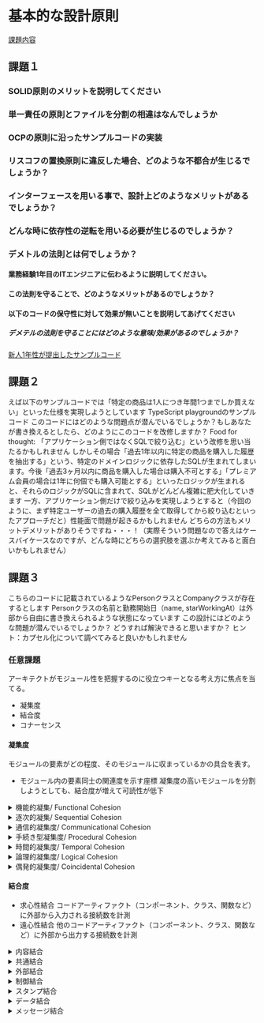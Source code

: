 # 基本的な設計原則 
[課題内容](https://airtable.com/appPxhCPFYGqqN9YU/tblVlFr2q4lIqDKYc/viwX8r6DpCRp80swL/rec4LYaRJr7WFOSrA?blocks=hide)

## 課題１
### SOLID原則のメリットを説明してください

### 単一責任の原則とファイルを分割の相違はなんでしょうか

### OCPの原則に沿ったサンプルコードの実装

### リスコフの置換原則に違反した場合、どのような不都合が生じるでしょうか？

### インターフェースを用いる事で、設計上どのようなメリットがあるでしょうか？

### どんな時に依存性の逆転を用いる必要が生じるのでしょうか？

### デメトルの法則とは何でしょうか？

#### 業務経験1年目のITエンジニアに伝わるように説明してください。

#### この法則を守ることで、どのようなメリットがあるのでしょうか？

#### 以下のコードの保守性に対して効果が無いことを説明してあげてください
##### デメテルの法則を守ることにはどのような意味/効果があるのでしょうか？

[新人1年性が提出したサンプルコード](https://bit.ly/38AXxZN)

## 課題２
えば以下のサンプルコードでは「特定の商品は1人につき年間1つまでしか買えない」といった仕様を実現しようとしています
TypeScript playgroundのサンプルコード
このコードにはどのような問題点が潜んでいるでしょうか？もしあなたが書き換えるとしたら、どのようにこのコードを改修しますか？
Food for thought:
「アプリケーション側ではなくSQLで絞り込む」という改修を思い当たるかもしれません
しかしその場合「過去1年以内に特定の商品を購入した履歴を抽出する」という、特定のドメインロジックに依存したSQLが生まれてしまいます。今後「過去3ヶ月以内に商品を購入した場合は購入不可とする」「プレミアム会員の場合は1年に何個でも購入可能とする」といったロジックが生まれると、それらのロジックがSQLに含まれて、SQLがどんどん複雑に肥大化していきます
一方、アプリケーション側だけで絞り込みを実現しようとすると（今回のように、まず特定ユーザーの過去の購入履歴を全て取得してから絞り込むといったアプローチだと）性能面で問題が起きるかもしれません
どちらの方法もメリットデメリットがありそうですね・・・！（実際そういう問題なので答えはケースバイケースなのですが、どんな時にどちらの選択肢を選ぶか考えてみると面白いかもしれません）
## 課題３
こちらのコードに記載されているようなPersonクラスとCompanyクラスが存在するとします
Personクラスの名前と勤務開始日（name, starWorkingAt）は外部から自由に書き換えられるような状態になっています
この設計にはどのような問題が潜んでいるでしょうか？
どうすれば解決できると思いますか？
ヒント：カプセル化について調べてみると良いかもしれません

### 任意課題
アーキテクトがモジュール性を把握するのに役立つキーとなる考え方に焦点を当てる。

- 凝集度
- 結合度
- コナーセンス

#### 凝集度
モジュールの要素がどの程度、そのモジュールに収まっているかの具合を表す。

- モジュール内の要素同士の関連度を示す座標
凝集度の高いモジュールを分割しようとしても、結合度が増えて可読性が低下

<details>
    <summary>機能的凝集/ Functional Cohesion</summary>
    関連する要素だけでもモジュールが構成され、モジュールが機能するために必要不可欠なものがすべて含まれている
</details>

<details>
    <summary>逐次的凝集/ Sequential Cohesion</summary>
    一方が出力したデータを、もう一方が入力とする形で、２つのモジュールが相互に作用している。
</details>

<details>
    <summary>通信的凝集度/ Communicational Cohesion</summary>
    ２つのモジュールが通信の連鎖を形成し、それぞれの情報を操作したり、何らかの出力に貢献したりする。たとえば、データベースにレコードを追加し、その情報に基づいて電子メールを生成するといった具合
</details>

<details>
    <summary>手続き型凝集度/ Procedural Cohesion</summary>
    ２つのモジュールが通信の連鎖を形成し、それぞれの情報を操作したり、何らかの出力に貢献したりする。たとえば、データベースにレコードを追加し、その情報に基づいて電子メールを生成するといった具合
</details>

<details>
    <summary>時間的凝集度/ Temporal Cohesion</summary>
    モジュール間に時間的な依存関係がある、たとえば、多くのシステムにはシステム起動時に初期化しなければならない一見無関係な処理群が存在している。これらの異なる処理には時間的な凝集があるといえる。
</details>

<details>
    <summary>論理的凝集度/ Logical Cohesion</summary>
    モジュール内のデータは論理的に関連しているものの、機能的には関連していない。たとえば、テキストやシリアライズされたオブジェクト、またはストリームを情報へ変換するモジュールを考える。
    この場合、これらは操作の上では関連があるものの、機能は全く異なる。
</details>

<details>
    <summary>偶発的凝集度/ Coincidental Cohesion</summary>
    モジュール内の要素は同じソースファイル内にある以外には関連性がない。これは最悪な形での凝集を表している。
</details>

#### 結合度
- 求心性結合
コードアーティファクト（コンポーネント、クラス、関数など）に外部から入力される接続数を計測
- 遠心性結合
他のコードアーティファクト（コンポーネント、クラス、関数など）に外部から出力する接続数を計測
<details>
    <summary>内容結合</summary>
    <ul>
        <li>あるモジュールが他のモジュールと一部を共有するようなモジュールの結合。</li>
        <li>他モジュール内の外部宣言していないデータを直接参照したり、命令の一部を共有したりする場合が内部結合にあたる。</li>
        <li>一方のモジュール変更が他のモジュールに変更を及ぼす問題がある。</li>
    </ul>
</details>

<details>
    <summary>共通結合</summary>
    <p>共通域に定義したデータ(グローバル変数)をいくつかのモジュールが共同使用するような結合。</p>
    <ul>
        <li>共通域に定義したデータ(グローバル変数)をいくつかのモジュールが共同使用するような結合。</li>
            <ul>
                <li>共通域のデータはモジュール間のインターフェース上に現れないのでコードの解読を非常に難しい。</li>
                <li>共通域のデータは、コードの安定性が低い。</li>
                <li>共通結合しているモジュールは共通域のデータを通じて色々なモジュールとつながっているため再利用性が阻害。</li>
            </ul>
    </ul>
</details>

<details>
    <summary>外部結合</summary>
    - 外部宣言したデータ(public宣言された変数)を共有したモジュール間の結合形式。
    - データの共有という意味では共通結合と似ているが、必要なデータだけを外部に宣言するので不必要なデータまで共有しない。
</details>

<details>
    <summary>制御結合</summary>
    <ul>
        <li>呼び出し側のモジュールが呼び出しされるモジュールの制御を指示するデータをパラメータとして渡す結合</li>
        <li>制御結合ではパラメータの1つとしてスイッチ変数を渡して呼び出されるモジュールがそのときに行う機能を指示</li>
        <li>呼び出し側は呼び出すモジュールの論理を知っている必要があるので、相手をブラックボックス扱いできず結合度が強い。</li>
        <li>呼び出されるモジュールの凝集度は論理的な強度になってしまうデメリットはあるが、データの共有ということはないので共通結合や外部結合と比べて結合度は弱い。</li>
    </ul>
</details>

<details>
    <summary>スタンプ結合</summary>
    <ul>
        <li>共通域にないデータ構造を2つのモジュールで受け渡すような結合。</li>
        <li>データ構造の受け渡しは、パラメータを介して行われる。</li>
        <li>スタンプ結合では受け渡すデータ構造の一部を使用しないことがあり不必要なデータまで受け渡しする点が結合度を少し強めてしまう。</li>
    </ul>
</details>

<details>
    <summary>データ結合</summary>
    <ul>
        <li>モジュールを介してデータを共有する</li>
        <li>例えば、引数。 各データは基本部分であり、これらは単純なデータの受け渡しのみを行う（例えば、数値を渡してその平方根を返す）</li>
    </ul>
</details>

<details>
    <summary>メッセージ結合</summary>
    最も結合度が低い結合の種類である。（引数のない）メソッドの呼び出し。
</details>